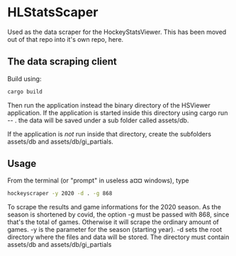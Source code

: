 # HLStatsScaper
Used as the data scraper for the HockeyStatsViewer. This has been moved out of that repo into it's own repo, here.

## The data scraping client

Build using:

```bash
cargo build
``` 

Then run the application instead the binary directory of the HSViewer application. If the application is started inside this directory
using cargo run -- . the data will be saved under a sub folder called assets/db.

If the application is *not* run inside that directory, create the subfolders assets/db and assets/db/gi_partials.

## Usage
From the terminal (or "prompt" in useless a¤¤ windows), type

```bash
hockeyscraper -y 2020 -d . -g 868
```

To scrape the results and game informations for the 2020 season. As the season is shortened
by covid, the option -g must be passed with 868, since that's the total of games. Otherwise
it will scrape the ordinary amount of games. -y is the parameter for the season (starting year).
-d sets the root directory where the files and data will be stored. The directory must contain
assets/db and assets/db/gi_partials
